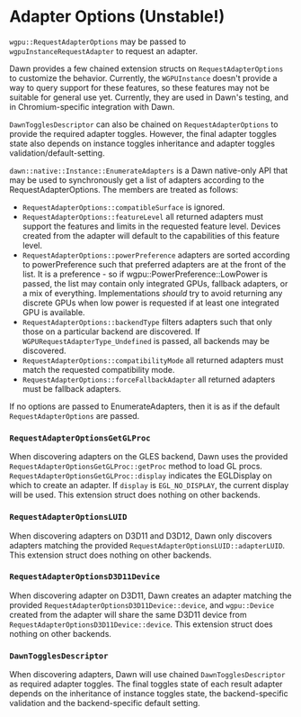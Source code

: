 # Adapter Options (Unstable!)

`wgpu::RequestAdapterOptions` may be passed to `wgpuInstanceRequestAdapter` to request an adapter.

Dawn provides a few chained extension structs on `RequestAdapterOptions` to customize the behavior.
Currently, the `WGPUInstance` doesn't provide a way to query support for these features, so these
features may not be suitable for general use yet. Currently, they are used in Dawn's testing, and
in Chromium-specific integration with Dawn.

`DawnTogglesDescriptor` can also be chained on `RequestAdapterOptions` to provide the required adapter toggles. However, the final adapter toggles state also depends on instance toggles inheritance and adapter toggles validation/default-setting.

`dawn::native::Instance::EnumerateAdapters` is a Dawn native-only API that may be used to synchronously
get a list of adapters according to the RequestAdapterOptions. The members are treated as follows:
 - `RequestAdapterOptions::compatibleSurface` is ignored.
 - `RequestAdapterOptions::featureLevel` all returned adapters must support the features and limits in the requested feature level. Devices created from the adapter will default to the capabilities of this feature level.
 - `RequestAdapterOptions::powerPreference` adapters are sorted according to powerPreference such that
   preferred adapters are at the front of the list. It is a preference - so if
  wgpu::PowerPreference::LowPower is passed, the list may contain only integrated GPUs, fallback adapters, or a mix of everything. Implementations *should* try to avoid returning any discrete GPUs when low power is requested if at least one integrated GPU is available.
 - `RequestAdapterOptions::backendType` filters adapters such that only those on a particular backend are discovered. If `WGPURequestAdapterType_Undefined` is passed, all backends may be discovered.
 - `RequestAdapterOptions::compatibilityMode` all returned adapters must match the requested compatibility mode.
 - `RequestAdapterOptions::forceFallbackAdapter` all returned adapters must be fallback adapters.

If no options are passed to EnumerateAdapters, then it is as if the default `RequestAdapterOptions` are passed.

### `RequestAdapterOptionsGetGLProc`

When discovering adapters on the GLES backend, Dawn uses the provided `RequestAdapterOptionsGetGLProc::getProc` method to load GL procs. `RequestAdapterOptionsGetGLProc::display` indicates the EGLDisplay on which to create an adapter. If `display` is `EGL_NO_DISPLAY`, the current display will be used. This extension struct does nothing on other backends.

### `RequestAdapterOptionsLUID`

When discovering adapters on D3D11 and D3D12, Dawn only discovers adapters matching the provided `RequestAdapterOptionsLUID::adapterLUID`. This extension struct does nothing on other backends.

### `RequestAdapterOptionsD3D11Device`

When discovering adapter on D3D11, Dawn creates an adapter matching the provided `RequestAdapterOptionsD3D11Device::device`, and `wgpu::Device` created from the adapter will share the same D3D11 device from `RequestAdapterOptionsD3D11Device::device`. This extension struct does nothing on other backends.

### `DawnTogglesDescriptor`

When discovering adapters, Dawn will use chained `DawnTogglesDescriptor` as required adapter
toggles. The final toggles state of each result adapter depends on the inheritance of instance
toggles state, the backend-specific validation and the backend-specific default setting.
